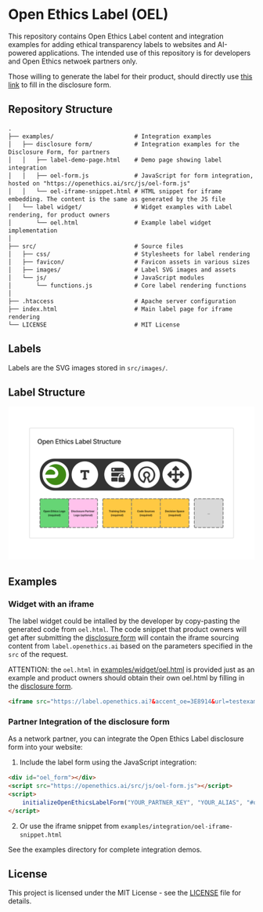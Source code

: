 # Open Ethics Label (OEL)

This repository contains Open Ethics Label content and integration examples for adding ethical transparency labels to websites and AI-powered applications. The intended use of this repository is for developers and Open Ethics netwoek partners only.

Those willing to generate the label for their product, should directly use [this link](http://openethics.ai/label/generate/) to fill in the disclosure form.

## Repository Structure

```
.
├── examples/                       # Integration examples
│   ├── disclosure form/            # Integration examples for the Disclosure Form, for partners
│   │   ├── label-demo-page.html    # Demo page showing label integration
│   │   ├── oel-form.js             # JavaScript for form integration, hosted on "https://openethics.ai/src/js/oel-form.js"
│   │   └── oel-iframe-snippet.html # HTML snippet for iframe embedding. The content is the same as generated by the JS file
│   └── label widget/               # Widget examples with Label rendering, for product owners
│       └── oel.html                # Example label widget implementation
│
├── src/                            # Source files
│   ├── css/                        # Stylesheets for label rendering
│   ├── favicon/                    # Favicon assets in various sizes
│   ├── images/                     # Label SVG images and assets
│   └── js/                         # JavaScript modules
│       └── functions.js            # Core label rendering functions
│
├── .htaccess                       # Apache server configuration
├── index.html                      # Main label page for iframe rendering
└── LICENSE                         # MIT License
```

## Labels
Labels are the SVG images stored in `src/images/`.

## Label Structure
![Open Ethics Label Structure](docs/oel-structure.png)



## Examples
### Widget with an iframe

The label widget could be intalled by the developer by copy-pasting the generated code from `oel.html`. The code snippet that product owners will get after submitting the [disclosure form](http://openethics.ai/label/generate/) will contain the iframe sourcing content from `label.openethics.ai` based on the parameters specified in the `src` of the request.

ATTENTION: the `oel.html` in [examples/widget/oel.html](examples/widget/oel.html) is provided just as an example and product owners should obtain their own oel.html by filling in the [disclosure form](http://openethics.ai/label/generate/).

```html
<iframe src="https://label.openethics.ai?&accent_oe=3E8914&url=testexample.com&data=open&source=open&decision=restricted&integrity=156d624b8f2dbea87128a2147f255842652475c5dc595c79f64c90c7ff486d59007c3e18c993e3163395812e26b70ea70dfc413f7ca128869d115f12e5699bf2" style="border:0px #ffffff none;" name="oe_label" scrolling="no" frameborder="1" marginheight="0px" marginwidth="0px" height="50px" width="300px" allowfullscreen></iframe>
```


### Partner Integration of the disclosure form
As a network partner, you can integrate the Open Ethics Label disclosure form into your website:

1. Include the label form using the JavaScript integration:

```html
<div id="oel_form"></div>
<script src="https://openethics.ai/src/js/oel-form.js"></script>
<script>
    initializeOpenEthicsLabelForm("YOUR_PARTNER_KEY", "YOUR_ALIAS", "#oel_form");
</script>
```

2. Or use the iframe snippet from `examples/integration/oel-iframe-snippet.html`

See the examples directory for complete integration demos.

## License

This project is licensed under the MIT License - see the [LICENSE](LICENSE) file for details.
